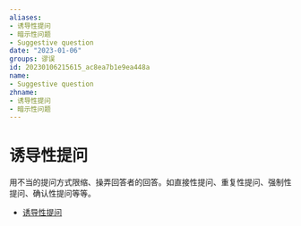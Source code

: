 ```yaml
---
aliases:
- 诱导性提问
- 暗示性问题
- Suggestive question
date: "2023-01-06"
groups: 谬误
id: 20230106215615_ac8ea7b1e9ea448a
name:
- Suggestive question
zhname:
- 诱导性提问
- 暗示性问题
---
```


# 诱导性提问

用不当的提问方式限缩、操弄回答者的回答。如直接性提问、重复性提问、强制性提问、确认性提问等等。

* [诱导性提问](https://zh.wikipedia.org/wiki/%E8%AA%98%E5%B0%8E%E6%80%A7%E6%8F%90%E5%95%8F)
